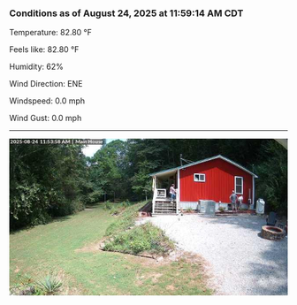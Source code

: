 ### Conditions as of August 24, 2025 at 11:59:14 AM CDT 

Temperature: 82.80 &deg;F

Feels like: 82.80 &deg;F

Humidity: 62%

Wind Direction: ENE

Windspeed: 0.0 mph

Wind Gust: 0.0 mph

---

<img src="./images/latest.jpeg"/>

